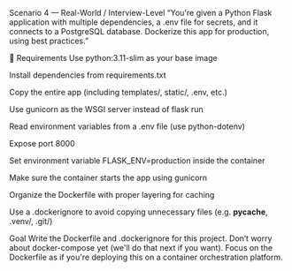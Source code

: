 Scenario 4 — Real-World / Interview-Level
“You're given a Python Flask application with multiple dependencies, a .env file for secrets, and it connects to a PostgreSQL database.
Dockerize this app for production, using best practices.”

💼 Requirements
Use python:3.11-slim as your base image

Install dependencies from requirements.txt

Copy the entire app (including templates/, static/, .env, etc.)

Use gunicorn as the WSGI server instead of flask run

Read environment variables from a .env file (use python-dotenv)

Expose port 8000

Set environment variable FLASK_ENV=production inside the container

Make sure the container starts the app using gunicorn

Organize the Dockerfile with proper layering for caching

Use a .dockerignore to avoid copying unnecessary files (e.g. __pycache__, .venv/, .git/)


 Goal
Write the Dockerfile and .dockerignore for this project.
Don’t worry about docker-compose yet (we'll do that next if you want). Focus on the Dockerfile as if you're deploying this on a container orchestration platform.
